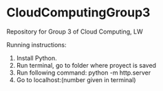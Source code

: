 # CloudComputingGroup3
Repository for Group 3 of Cloud Computing, LW

Running instructions:

1) Install Python.
2) Run terminal, go to folder where proyect is saved
3) Run following command: python -m http.server
4) Go to localhost:(number given in terminal)